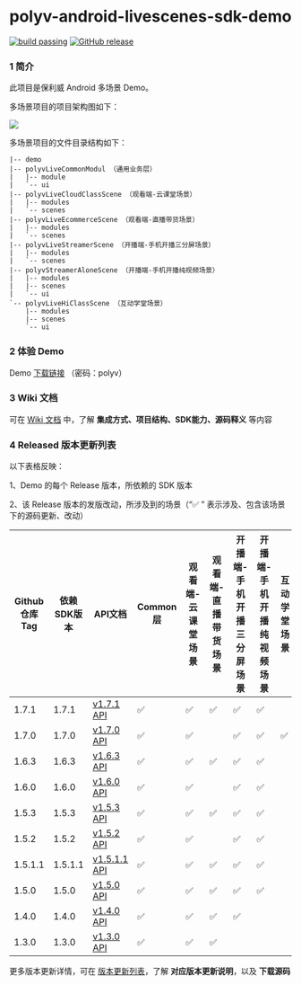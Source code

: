 polyv-android-livescenes-sdk-demo
===

[![build passing](https://img.shields.io/badge/build-passing-brightgreen.svg)](#)
[![GitHub release](https://img.shields.io/badge/release-v1.7.1-blue.svg)](https://github.com/polyv/polyv-android-livescenes-sdk-demo/releases/tag/v1.7.1)

### 1 简介
此项目是保利威 Android 多场景 Demo。

多场景项目的项目架构图如下：

![](https://polyv-repo.oss-cn-shenzhen.aliyuncs.com/android/resource/hierarchy.png)

多场景项目的文件目录结构如下：

```
|-- demo
|-- polyvLiveCommonModul （通用业务层）
|   |-- module
|   `-- ui
|-- polyvLiveCloudClassScene （观看端-云课堂场景）
|   |-- modules
|   `-- scenes
|-- polyvLiveEcommerceScene （观看端-直播带货场景）
|   |-- modules
|   `-- scenes
|-- polyvLiveStreamerScene （开播端-手机开播三分屏场景）
|   |-- modules
|   `-- scenes
|-- polyvStreamerAloneScene （开播端-手机开播纯视频场景）
|   |-- modules
|   |-- scenes
|   `-- ui
`-- polyvLiveHiClassScene （互动学堂场景）
    |-- modules
    |-- scenes
    `-- ui
```

### 2 体验 Demo

Demo [下载链接](https://www.pgyer.com/Mb6m) （密码：polyv）

### 3 Wiki 文档
可在 [Wiki 文档](https://github.com/polyv/polyv-android-livescenes-sdk-demo/wiki) 中，了解 **集成方式、项目结构、SDK能力、源码释义** 等内容

### 4 Released 版本更新列表
以下表格反映：

1、Demo 的每个 Release 版本，所依赖的 SDK 版本

2、该 Release 版本的发版改动，所涉及到的场景（“✅ ” 表示涉及、包含该场景下的源码更新、改动）

| Github仓库Tag | 依赖SDK版本 | API文档                                                                                 | Common层 | 观看端-云课堂场景 | 观看端-直播带货场景 | 开播端-手机开播三分屏场景 |开播端-手机开播纯视频场景 | 互动学堂场景 |
| ------------- | ----------- | ------------------------------------------------------------------------------------ | -------- | --------------- | ---------------- | ---------------------- |-------------------- |--------------|
| 1.7.1         | 1.7.1       | [v1.7.1 API](http://repo.polyv.net/android/livescenes/javadoc/1.7.1/index.html)      | ✅       | ✅              | ✅               | ✅                      |✅                   |              |
| 1.7.0         | 1.7.0       | [v1.7.0 API](http://repo.polyv.net/android/livescenes/javadoc/1.7.0/index.html)      | ✅       | ✅              |                  | ✅                      |✅                   |✅            |
| 1.6.3         | 1.6.3       | [v1.6.3 API](http://repo.polyv.net/android/livescenes/javadoc/1.6.2/index.html)      | ✅       | ✅              | ✅               | ✅                      |✅                   |              |
| 1.6.0         | 1.6.0       | [v1.6.0 API](http://repo.polyv.net/android/livescenes/javadoc/1.6.0/index.html)      | ✅       | ✅              |                  | ✅                      |✅                   |              |
| 1.5.3         | 1.5.3       | [v1.5.3 API](http://repo.polyv.net/android/livescenes/javadoc/1.5.3/index.html)      | ✅       | ✅              | ✅               | ✅                      |✅                   |              |
| 1.5.2         | 1.5.2       | [v1.5.2 API](http://repo.polyv.net/android/livescenes/javadoc/1.5.2/index.html)      | ✅       | ✅              |                  | ✅                      |✅                   |              |
| 1.5.1.1       | 1.5.1.1     | [v1.5.1.1 API](http://repo.polyv.net/android/livescenes/javadoc/1.5.1/index.html)    | ✅       | ✅              | ✅               | ✅                      |✅                   |              |
| 1.5.0         | 1.5.0       | [v1.5.0 API](http://repo.polyv.net/android/livescenes/javadoc/1.5.0/index.html)      | ✅       | ✅              | ✅               | ✅                      |✅                   |              |
| 1.4.0         | 1.4.0       | [v1.4.0 API](http://repo.polyv.net/android/livescenes/javadoc/1.4.0/index.html)      | ✅       | ✅              | ✅               | ✅                      |                     |              |
| 1.3.0         | 1.3.0       | [v1.3.0 API](http://repo.polyv.net/android/livescenes/javadoc/1.3.0/index.html)      | ✅       | ✅              | ✅               |                         |                     |              |

更多版本更新详情，可在 [版本更新列表](https://github.com/polyv/polyv-android-livescenes-sdk-demo/releases)，了解 **对应版本更新说明**，以及 **下载源码**

